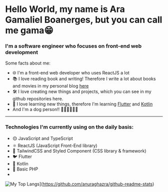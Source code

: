 # Hello World, my name is Ara Gamaliel Boanerges, but you can call me gama😁

### I'm a software engineer who focuses on front-end web development
Some facts about me:
- 🌐 I'm a front-end web developer who uses ReactJS a lot
- 📚 I love reading book and writing! Therefore I write a lot about books and movies in my personal blog [here](https://www.gumrindelwald.com)
- 🛠️ I love creating new things and projects, which you can see in my github repositories here.
- 📱 I love learning new things, therefore I'm learning [Flutter](https://flutter.dev/) and [Kotlin](https://kotlinlang.org/)
- And I'm a dog person!! 🥰🐶🦮🐕‍🦺🐩
---
### Technologies I'm currently using on the daily basis:
- 🟡 JavaScript and TypeScript
- ⚛️ ReactJS (JavaScript Front-End library)
- 🎨 TailwindCSS and Styled Component (CSS library & framework)
- 🐦 Flutter
- 🤖 Kotlin
- 🐘 Basic PHP
- 
![My Top Langs](https://github-readme-stats.vercel.app/api/top-langs/?username=gamalielara&layout=compact)](https://github.com/anuraghazra/github-readme-stats)
